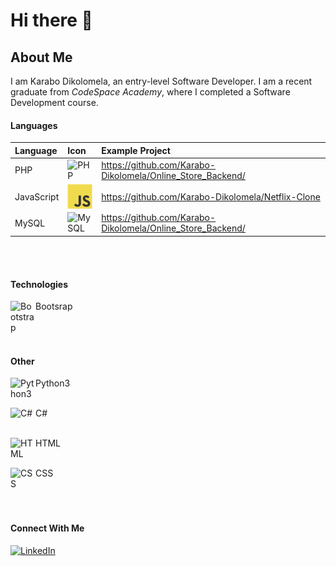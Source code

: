 # Hi there 👋

<!--
**Karabo-Dikolomela/Karabo-Dikolomela** is a ✨ _special_ ✨ repository because its `README.md` (this file) appears on your GitHub profile.

Here are some ideas to get you started:

- 🔭 I’m currently working on ...
- 🌱 I’m currently learning ...
- 👯 I’m looking to collaborate on ...
- 🤔 I’m looking for help with ...
- 💬 Ask me about ...
- 📫 How to reach me: ...
- 😄 Pronouns: ...
- ⚡ Fun fact: ...
-->
## About Me
I am Karabo Dikolomela, an entry-level Software Developer. I am a recent graduate from <i>CodeSpace Academy</i>, where I completed a Software Development course.

#### Languages
|  Language | Icon |  Example Project |
| :------------- | :------------- | :------------- |
| PHP | <img align="left" alt="PHP" width="40px" src="https://icongr.am/devicon/php-original.svg"/>  | https://github.com/Karabo-Dikolomela/Online_Store_Backend/ |
| JavaScript | <img align="left" alt="Javascript" width="40px" src="https://github.com/devicons/devicon/blob/master/icons/javascript/javascript-original.svg"/> | https://github.com/Karabo-Dikolomela/Netflix-Clone|
| MySQL | <img align="left" alt="MySQL" width="40px" src="https://icongr.am/devicon/mysql-original-wordmark.svg"/> | https://github.com/Karabo-Dikolomela/Online_Store_Backend/ |

<br><br>
#### Technologies
Bootsrap
<img align="left" alt="Bootstrap" width="40px" src="https://icongr.am/devicon/bootstrap-plain.svg"/><br/><br/><br/><br/>

#### Other
Python3
<img align="left" alt="Python3" width="40px" src="https://upload.wikimedia.org/wikipedia/commons/thumb/c/c3/Python-logo-notext.svg/1869px-Python-logo-notext.svg.png"/><br><br>

C#
<img align="left" alt="C#" width="40px" src="https://upload.wikimedia.org/wikipedia/commons/thumb/b/bd/Logo_C_sharp.svg/1200px-Logo_C_sharp.svg.png"/><br><br>

HTML
<img align="left" alt="HTML" width="40px" src="https://icongr.am/devicon/html5-original-wordmark.svg"/><br><br>

CSS
<img align="left" alt="CSS" width="40px" src="https://icongr.am/devicon/css3-original-wordmark.svg"/><br/><br/><br/><br/>

#### Connect With Me
<a href="https://www.linkedin.com/in/karabo-dikolomela-16a26b166/" target="blank"><img alt="LinkedIn" src="https://cdn.freebiesupply.com/logos/large/2x/linkedin-icon-logo-png-transparent.png" wdth="40px" height="40px"></a>
